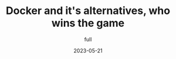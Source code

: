 ---
author: full
date: 2023-05-21
description: ''
image: https://res.cloudinary.com/brightsoftwares/image/upload/t_BSBlogImage/v1/brightsoftwares.com.blog/ES2pgFojCBU
image_search_query: container transportation
lang: en
layout: flexstart-blog-single
post_date: 2023-05-21
pretified: true
ref: idee-de-post-docker
tags: []
title: Docker and it's alternatives, who wins the game
uploaded_for_rephrasing: 'yes'
---
